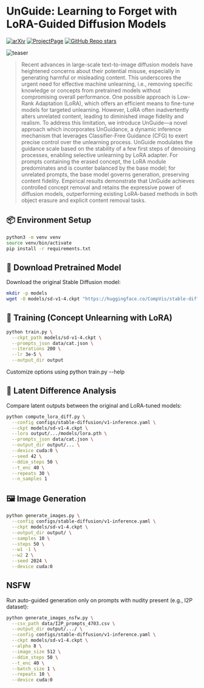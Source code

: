 # UnGuide: Learning to Forget with LoRA-Guided Diffusion Models

[![arXiv](https://img.shields.io/badge/arXiv-2411.11024-red)](https://arxiv.org/abs/2508.05755)  [![ProjectPage](https://img.shields.io/badge/Website-UnGuide-blue)](https://gmum.github.io/UnGuide/) [![GitHub Repo stars](https://img.shields.io/github/stars/gmum/UnGuide.svg?style=social&label=Star&maxAge=60)](https://github.com/gmum/UnGuide)


![teaser](assets/teaser.jpg)

> Recent advances in large-scale text-to-image diffusion models have heightened concerns about their potential misuse, especially in generating harmful or misleading content. This underscores the urgent need for effective machine unlearning, i.e., removing specific knowledge or concepts from pretrained models without compromising overall performance. One possible approach is Low-Rank Adaptation (LoRA), which offers an efficient means to fine-tune models for targeted unlearning. However, LoRA often inadvertently alters unrelated content, leading to diminished image fidelity and realism. To address this limitation, we introduce UnGuide—a novel approach which incorporates UnGuidance, a dynamic inference mechanism that leverages Classifier-Free Guidance (CFG) to
exert precise control over the unlearning process. UnGuide modulates the guidance scale based on the stability of a few first steps of denoising processes, enabling selective unlearning by LoRA adapter. For prompts containing the erased concept, the LoRA module predominates and is counter balanced by the base model; for unrelated prompts, the base model governs generation, preserving content fidelity. Empirical results demonstrate that UnGuide achieves controlled concept
removal and retains the expressive power of diffusion models, outperforming existing LoRA-based methods in both object erasure and explicit content removal tasks.



## 📦 Environment Setup
```bash
python3 -m venv venv
source venv/bin/activate
pip install -r requirements.txt
```

## 🧠 Download Pretrained Model
Download the original Stable Diffusion model:
```bash
mkdir -p models
wget -O models/sd-v1-4.ckpt "https://huggingface.co/CompVis/stable-diffusion-v-1-4-original/resolve/main/sd-v1-4.ckpt?download=true"
```

## 🚀 Training (Concept Unlearning with LoRA)
```bash
python train.py \
  --ckpt_path models/sd-v1-4.ckpt \
  --prompts_json data/cat.json \
  --iterations 200 \
  --lr 3e-5 \
  --output_dir output
```
Customize options using python train.py --help

## 🧪 Latent Difference Analysis
Compare latent outputs between the original and LoRA-tuned models:

```bash
python compute_lora_diff.py \
  --config configs/stable-diffusion/v1-inference.yaml \
  --ckpt models/sd-v1-4.ckpt \
  --lora output/.../models/lora.pth \
  --prompts_json data/cat.json \
  --output_dir output/... \
  --device cuda:0 \
  --seed 42 \
  --ddim_steps 50 \
  --t_enc 40 \
  --repeats 30 \
  --n_samples 1
```

## 🖼️ Image Generation

```bash
python generate_images.py \
  --config configs/stable-diffusion/v1-inference.yaml \
  --ckpt models/sd-v1-4.ckpt \
  --output_dir output/ \
  --samples 10 \
  --steps 50 \
  --w1 -1 \
  --w2 2 \
  --seed 2024 \
  --device cuda:0
```

## NSFW
Run auto-guided generation only on prompts with nudity present (e.g., I2P dataset):

```bash
python generate_images_nsfw.py \
  --csv_path data/I2P_prompts_4703.csv \
  --output_dir output/.../ \
  --config configs/stable-diffusion/v1-inference.yaml \
  --ckpt models/sd-v1-4.ckpt \
  --alpha 8 \
  --image_size 512 \
  --ddim_steps 50 \
  --t_enc 40 \
  --batch_size 1 \
  --repeats 10 \
  --device cuda:0
```
